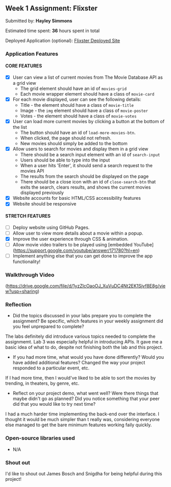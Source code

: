 ## Week 1 Assignment: Flixster

Submitted by: **Hayley Simmons**

Estimated time spent: **36** hours spent in total

Deployed Application (optional): [Flixster Deployed Site](https://hayley-elise.github.io/Flixster/)

### Application Features

#### CORE FEATURES

- [X] User can view a list of current movies from The Movie Database API as a grid view
  - The grid element should have an id of `movies-grid`
  - Each movie wrapper element should have a class of `movie-card`
- [X] For each movie displayed, user can see the following details:
  - Title - the element should have a class of `movie-title`
  - Image - the `img` element should have a class of `movie-poster`
  - Votes - the element should have a class of `movie-votes`
- [X] User can load more current movies by clicking a button at the bottom of the list
  - The button should have an id of `load-more-movies-btn`.
  - When clicked, the page should not refresh.
  - New movies should simply be added to the bottom
- [X] Allow users to search for movies and display them in a grid view
  - There should be a search input element with an id of `search-input`
  - Users should be able to type into the input
  - When a user hits 'Enter', it should send a search request to the movies API
  - The results from the search should be displayed on the page
  - There should be a close icon with an id of `close-search-btn` that exits the search, clears results, and shows the current movies displayed previously
- [X] Website accounts for basic HTML/CSS accessibility features
- [X] Website should be responsive

#### STRETCH FEATURES

- [ ] Deploy website using GitHub Pages. 
- [ ] Allow user to view more details about a movie within a popup.
- [X] Improve the user experience through CSS & animation.
- [ ] Allow movie video trailers to be played using [embedded YouTube] (https://support.google.com/youtube/answer/171780?hl=en)
- [ ] Implement anything else that you can get done to improve the app functionality!

### Walkthrough Video

(https://drive.google.com/file/d/1yzZlcOaoOJ_XuVuDC4Nt2EK1Sjvf8E8g/view?usp=sharing)

### Reflection

* Did the topics discussed in your labs prepare you to complete the assignment? Be specific, which features in your weekly assignment did you feel unprepared to complete?

The labs definitely did introduce various topics needed to complete the assignmemt. Lab 3 was especially helpful in introducing APIs. It gave me a basic idea of what to do, despite not finishing both the lab and this project. 

* If you had more time, what would you have done differently? Would you have added additional features? Changed the way your project responded to a particular event, etc.
  
If I had more time, then I would've liked to be able to sort the movies by trending, in theaters, by genre, etc.

* Reflect on your project demo, what went well? Were there things that maybe didn't go as planned? Did you notice something that your peer did that you would like to try next time?

I had a much harder time implementing the back-end over the interface. I thought it would be much simpler than t really was, considering everyone else managed to get the bare minimum features working faily quickly. 

### Open-source libraries used

- N/A

### Shout out

I'd like to shout out James Bosch and Snigdha for being helpful during this project!

